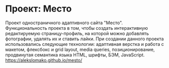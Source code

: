 # Проект: Место
Проект одностраничного адаптивного сайта "Место". Функциональность проекта в том, чтобы создать интерактивную редактируемую страницу-профиль, на которой можно добавлять фотографии, удалять их и ставить лайки.
При создании данного проекта использовались следующие технологии: адаптивная верстка и работа с макетом, флексбокс и grid layout, media queries, позиционирование, продвинутая семантика языка HTML, шрифты, БЭМ, JavaScript.
https://alekslomako.github.io/mesto/
